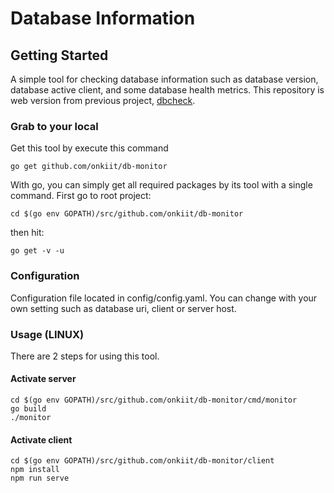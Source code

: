 # Database Information
## Getting Started
A simple tool for checking database information such as database version, database active client, and some database health metrics. This repository is web version from previous project, [dbcheck](https://github.com/onkiit/dbcheck).

### Grab to your local
Get this tool by execute this command
```
go get github.com/onkiit/db-monitor
```
With go, you can simply get all required packages by its tool with a single command.
First go to root project:
```
cd $(go env GOPATH)/src/github.com/onkiit/db-monitor

```
then hit: 
```
go get -v -u
```

### Configuration
Configuration file located in config/config.yaml. You can change with your own setting such as database uri, client or server host.

### Usage (LINUX)
There are 2 steps for using this tool.
#### Activate server 
```
cd $(go env GOPATH)/src/github.com/onkiit/db-monitor/cmd/monitor
go build
./monitor
```
#### Activate client 
```
cd $(go env GOPATH)/src/github.com/onkiit/db-monitor/client
npm install
npm run serve
```
